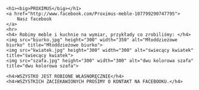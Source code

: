 <!DOCTYPE html>
<html lang="en">
<head>
    <meta charset="UTF-8">
    <meta http-equiv="X-UA-Compatible" content="IE=edge">
    <meta name="viewport" content="width=device-width, initial-scale=1.0">
    <title>PROXIMUS - Home</title>
</head>
<body>
    
    <h1><big>PROXIMUS</big></h1>
    <a href="http://www.facebook.com/Proximus-meble-107799290747795">
        Nasz facebook
    </a>
    <hr>
    <h4> Robimy meble i kuchnie na wymiar, przykłady co zrobiliśmy: </h4>
    <img src="biurko.jpg" height="300" width="350" alt="Młoddzieżowe biurko" title="Młoddzieżowe biurko">
    <img src="kwiatek.jpg" height="300" width="300" alt="świecący kwiatek" title="świecący kwiatek">
    <img src="szafa.jpg" height="300" width="300" alt="dwu kolorowa szafa" title="dwu kolorowa szafa">

    <h4>WSZYSTKO JEST ROBIONE WŁASNORĘCZNIE</h4>
    <h4>WSZYSTKICH ZACIEKAWIONYCH PROSIMY O KONTAKT NA FACEBOOKU.</h4>
    


</body>
</html>
